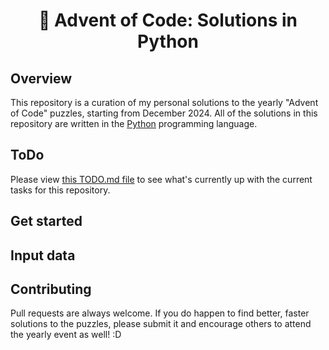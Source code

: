 <div align="center">

# 🐍 Advent of Code: Solutions in Python

</div>

## Overview

This repository is a curation of my personal solutions to the yearly "Advent of Code" puzzles, starting from December 2024. All of the solutions in this repository are written in the [Python](https://python.org) programming language. <br>

## ToDo

Please view [this TODO.md file](TODO.md) to see what's currently up with the current tasks for this repository.

## Get started

<!-- TBA -->

## Input data

<!-- TBA -->

## Contributing

Pull requests are always welcome. If you do happen to find better, faster solutions to the puzzles, please submit it and encourage others to attend the yearly event as well! :D
